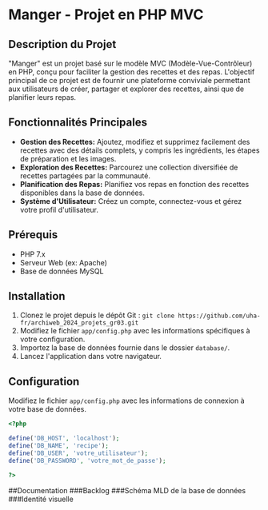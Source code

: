 # Manger - Projet en PHP MVC

## Description du Projet
"Manger" est un projet basé sur le modèle MVC (Modèle-Vue-Contrôleur) en PHP, conçu pour faciliter la gestion des recettes et des repas. L'objectif principal de ce projet est de fournir une plateforme conviviale permettant aux utilisateurs de créer, partager et explorer des recettes, ainsi que de planifier leurs repas.

## Fonctionnalités Principales
- **Gestion des Recettes:** Ajoutez, modifiez et supprimez facilement des recettes avec des détails complets, y compris les ingrédients, les étapes de préparation et les images.
- **Exploration des Recettes:** Parcourez une collection diversifiée de recettes partagées par la communauté.
- **Planification des Repas:** Planifiez vos repas en fonction des recettes disponibles dans la base de données.
- **Système d'Utilisateur:** Créez un compte, connectez-vous et gérez votre profil d'utilisateur.

## Prérequis
- PHP 7.x
- Serveur Web (ex: Apache)
- Base de données MySQL

## Installation
1. Clonez le projet depuis le dépôt Git : `git clone https://github.com/uha-fr/archiweb_2024_projets_gr03.git`
2. Modifiez le fichier `app/config.php` avec les informations spécifiques à votre configuration.
3. Importez la base de données fournie dans le dossier `database/`.
4. Lancez l'application dans votre navigateur.

## Configuration
Modifiez le fichier `app/config.php` avec les informations de connexion à votre base de données.

```php
<?php

define('DB_HOST', 'localhost');
define('DB_NAME', 'recipe');
define('DB_USER', 'votre_utilisateur');
define('DB_PASSWORD', 'votre_mot_de_passe');

?>
```

##Documentation
###Backlog
###Schéma MLD de la base de données
###Identité visuelle
